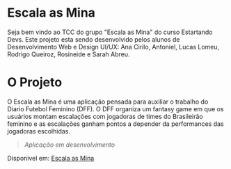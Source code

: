 # Escala as Mina

Seja bem vindo ao TCC do grupo "Escala as Mina" do curso Estartando Devs. Este projeto esta sendo desenvolvido pelos alunos de Desenvolvimento Web e Design UI/UX: Ana Cirilo, Antoniel, Lucas Lomeu, Rodrigo Queiroz, Rosineide e Sarah Abreu.

# O Projeto

O Escala as Mina é uma aplicação pensada para auxiliar o trabalho do Diario Futebol Feminino (DFF). O DFF organiza um fantasy game em que os usuários montam escalações com jogadoras de times do Brasileirão feminino e as escalações ganham pontos a depender da performances das jogadoras escolhidas.

> _Aplicação em desenvolvimento_

Disponivel em: [Escala as Mina](https://escalaasmina.netlify.app/)
